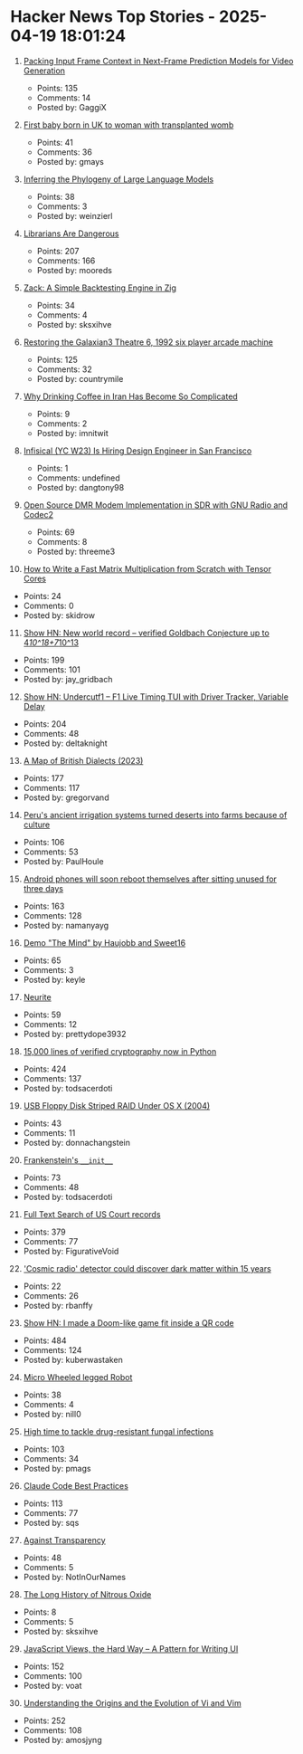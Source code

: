 # Hacker News Top Stories - 2025-04-19 18:01:24

1. [Packing Input Frame Context in Next-Frame Prediction Models for Video Generation](https://lllyasviel.github.io/frame_pack_gitpage/)
   - Points: 135
   - Comments: 14
   - Posted by: GaggiX

2. [First baby born in UK to woman with transplanted womb](https://www.bbc.com/news/articles/c78jd517z87o)
   - Points: 41
   - Comments: 36
   - Posted by: gmays

3. [Inferring the Phylogeny of Large Language Models](https://arxiv.org/abs/2404.04671)
   - Points: 38
   - Comments: 3
   - Posted by: weinzierl

4. [Librarians Are Dangerous](https://bradmontague.substack.com/p/librarians-are-dangerous)
   - Points: 207
   - Comments: 166
   - Posted by: mooreds

5. [Zack: A Simple Backtesting Engine in Zig](https://github.com/zerotech-studio/zack)
   - Points: 34
   - Comments: 4
   - Posted by: sksxihve

6. [Restoring the Galaxian3 Theatre 6, 1992 six player arcade machine](https://philwip.com/2025/04/14/galaxian-3-project-revival/)
   - Points: 125
   - Comments: 32
   - Posted by: countrymile

7. [Why Drinking Coffee in Iran Has Become So Complicated](https://adelbordbari.github.io/etc/2025-04-16-coffee/)
   - Points: 9
   - Comments: 2
   - Posted by: imnitwit

8. [Infisical (YC W23) Is Hiring Design Engineer in San Francisco](https://www.ycombinator.com/companies/infisical/jobs/I8zvnRW-design-engineer-san-francisco)
   - Points: 1
   - Comments: undefined
   - Posted by: dangtony98

9. [Open Source DMR Modem Implementation in SDR with GNU Radio and Codec2](https://qradiolink.org/open-source-DMR-transceiver-implementation.html)
   - Points: 69
   - Comments: 8
   - Posted by: threeme3

10. [How to Write a Fast Matrix Multiplication from Scratch with Tensor Cores](https://alexarmbr.github.io/2024/08/10/How-To-Write-A-Fast-Matrix-Multiplication-From-Scratch-With-Tensor-Cores.html)
   - Points: 24
   - Comments: 0
   - Posted by: skidrow

11. [Show HN: New world record – verified Goldbach Conjecture up to 4*10^18+7*10^13](https://medium.com/@jay_gridbach/grid-computing-shatters-world-record-for-goldbach-conjecture-verification-1ef3dc58a38d)
   - Points: 199
   - Comments: 101
   - Posted by: jay_gridbach

12. [Show HN: Undercutf1 – F1 Live Timing TUI with Driver Tracker, Variable Delay](https://github.com/JustAman62/undercut-f1)
   - Points: 204
   - Comments: 48
   - Posted by: deltaknight

13. [A Map of British Dialects (2023)](https://starkeycomics.com/2023/11/07/map-of-british-english-dialects/)
   - Points: 177
   - Comments: 117
   - Posted by: gregorvand

14. [Peru's ancient irrigation systems turned deserts into farms because of culture](https://theconversation.com/perus-ancient-irrigation-systems-succeeded-in-turning-deserts-into-farms-because-of-the-culture-without-it-the-systems-failed-251199)
   - Points: 106
   - Comments: 53
   - Posted by: PaulHoule

15. [Android phones will soon reboot themselves after sitting unused for three days](https://arstechnica.com/gadgets/2025/04/android-phones-will-soon-reboot-themselves-after-sitting-unused-for-3-days/)
   - Points: 163
   - Comments: 128
   - Posted by: namanyayg

16. [Demo "The Mind" by Haujobb and Sweet16](https://www.lexaloffle.com/bbs/?pid=145596)
   - Points: 65
   - Comments: 3
   - Posted by: keyle

17. [Neurite](https://github.com/satellitecomponent/Neurite)
   - Points: 59
   - Comments: 12
   - Posted by: prettydope3932

18. [15,000 lines of verified cryptography now in Python](https://jonathan.protzenko.fr/2025/04/18/python.html)
   - Points: 424
   - Comments: 137
   - Posted by: todsacerdoti

19. [USB Floppy Disk Striped RAID Under OS X (2004)](http://web.archive.org/web/20040202110812/http://ohlssonvox.8k.com/fdd_raid.htm)
   - Points: 43
   - Comments: 11
   - Posted by: donnachangstein

20. [Frankenstein's `__init__`](https://ohadravid.github.io/posts/2025-04-19-frank/)
   - Points: 73
   - Comments: 48
   - Posted by: todsacerdoti

21. [Full Text Search of US Court records](https://www.judyrecords.com/)
   - Points: 379
   - Comments: 77
   - Posted by: FigurativeVoid

22. ['Cosmic radio' detector could discover dark matter within 15 years](https://phys.org/news/2025-04-cosmic-radio-detector-dark-years.html)
   - Points: 22
   - Comments: 26
   - Posted by: rbanffy

23. [Show HN: I made a Doom-like game fit inside a QR code](https://github.com/Kuberwastaken/backdooms)
   - Points: 484
   - Comments: 124
   - Posted by: kuberwastaken

24. [Micro Wheeled legged Robot](https://github.com/MuShibo/Micro-Wheeled_leg-Robot)
   - Points: 38
   - Comments: 4
   - Posted by: nill0

25. [High time to tackle drug-resistant fungal infections](https://www.nature.com/articles/d41586-025-01177-x)
   - Points: 103
   - Comments: 34
   - Posted by: pmags

26. [Claude Code Best Practices](https://www.anthropic.com/engineering/claude-code-best-practices)
   - Points: 113
   - Comments: 77
   - Posted by: sqs

27. [Against Transparency](https://pluralistic.net/2025/04/19/gotcha/#known-to-the-state-of-california-to-cause-cancer)
   - Points: 48
   - Comments: 5
   - Posted by: NotInOurNames

28. [The Long History of Nitrous Oxide](https://www.smithsonianmag.com/science-nature/the-long-strange-history-of-nitrous-oxide-a-popular-drug-users-have-been-inhaling-for-hundreds-of-years-180986293/)
   - Points: 8
   - Comments: 5
   - Posted by: sksxihve

29. [JavaScript Views, the Hard Way – A Pattern for Writing UI](https://github.com/matthewp/views-the-hard-way)
   - Points: 152
   - Comments: 100
   - Posted by: voat

30. [Understanding the Origins and the Evolution of Vi and Vim](https://pikuma.com/blog/origins-of-vim-text-editor)
   - Points: 252
   - Comments: 108
   - Posted by: amosjyng

